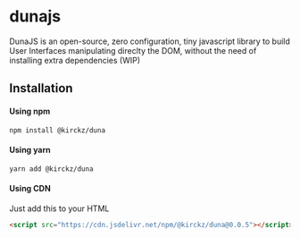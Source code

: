 # dunajs

DunaJS is an open-source, zero configuration, tiny javascript library to build User Interfaces manipulating direclty the DOM, without the need of installing extra dependencies (WIP)

## Installation

#### Using npm

````
npm install @kirckz/duna 
````

#### Using yarn

````
yarn add @kirckz/duna
````

#### Using CDN

Just add this to your HTML

````html
<script src="https://cdn.jsdelivr.net/npm/@kirckz/duna@0.0.5"></script>
````
